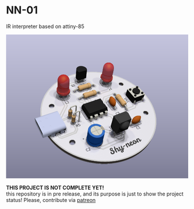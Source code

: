 # NN-01
IR interpreter based on attiny-85

<img style="width: 500px;" src="./3Drender.png">

<b>THIS PROJECT IS NOT COMPLETE YET! </b> <br> this repository is in pre release, and its purpose is just to show the project status! Please, contribute via <a href="https://patreon.com/Favtool?utm_medium=unknown&utm_source=join_link&utm_campaign=creatorshare_creator&utm_content=copyLink">patreon</a>

